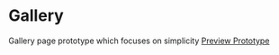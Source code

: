 # Gallery 
Gallery page prototype which focuses on simplicity
[Preview Prototype](https://windofxaos.github.io/Gallery/)
